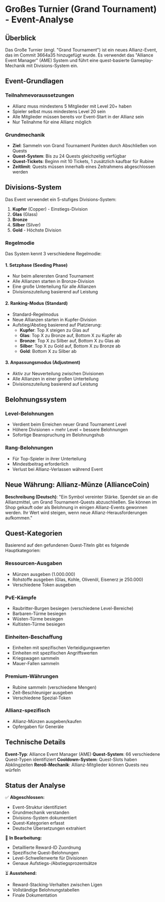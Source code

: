 # Großes Turnier (Grand Tournament) - Event-Analyse

## Überblick
Das Große Turnier (engl. "Grand Tournament") ist ein neues Allianz-Event, das im Commit 3664a35 hinzugefügt wurde. Es verwendet das "Alliance Event Manager" (AME) System und führt eine quest-basierte Gameplay-Mechanik mit Divisions-System ein.

## Event-Grundlagen

### Teilnahmevoraussetzungen
- Allianz muss mindestens 5 Mitglieder mit Level 20+ haben
- Spieler selbst muss mindestens Level 20 sein
- Alle Mitglieder müssen bereits vor Event-Start in der Allianz sein
- Nur Teilnahme für eine Allianz möglich

### Grundmechanik
- **Ziel**: Sammeln von Grand Tournament Punkten durch Abschließen von Quests
- **Quest-System**: Bis zu 24 Quests gleichzeitig verfügbar
- **Quest-Tickets**: Beginn mit 10 Tickets, 1 zusätzlich kaufbar für Rubine
- **Zeitlimit**: Quests müssen innerhalb eines Zeitrahmens abgeschlossen werden

## Divisions-System

Das Event verwendet ein 5-stufiges Divisions-System:

1. **Kupfer** (Copper) - Einstiegs-Division
2. **Glas** (Glass) 
3. **Bronze**
4. **Silber** (Silver)
5. **Gold** - Höchste Division

### Regelmodie
Das System kennt 3 verschiedene Regelmodie:

#### 1. Setzphase (Seeding Phase)
- Nur beim allerersten Grand Tournament
- Alle Allianzen starten in Bronze-Division
- Eine große Unterteilung für alle Allianzen
- Divisionszuteilung basierend auf Leistung

#### 2. Ranking-Modus (Standard)
- Standard-Regelmodus
- Neue Allianzen starten in Kupfer-Division
- Aufstieg/Abstieg basierend auf Platzierung:
  - **Kupfer**: Top X steigen zu Glas auf
  - **Glas**: Top X zu Bronze auf, Bottom X zu Kupfer ab
  - **Bronze**: Top X zu Silber auf, Bottom X zu Glas ab
  - **Silber**: Top X zu Gold auf, Bottom X zu Bronze ab
  - **Gold**: Bottom X zu Silber ab

#### 3. Anpassungsmodus (Adjustment)
- Aktiv zur Neuverteilung zwischen Divisionen
- Alle Allianzen in einer großen Unterteilung
- Divisionszuteilung basierend auf Leistung

## Belohnungssystem

### Level-Belohnungen
- Verdient beim Erreichen neuer Grand Tournament Level
- Höhere Divisionen = mehr Level = bessere Belohnungen
- Sofortige Beanspruchung im Belohnungshub

### Rang-Belohnungen
- Für Top-Spieler in ihrer Unterteilung
- Mindestbeitrag erforderlich
- Verlust bei Allianz-Verlassen während Event

## Neue Währung: Allianz-Münze (AllianceCoin)

**Beschreibung (Deutsch)**: "Ein Symbol vereinter Stärke. Spendet sie an die Allianzmittel, um Grand Tournament-Quests abzuschließen. Sie können im Shop gekauft oder als Belohnung in einigen Allianz-Events gewonnen werden. Ihr Wert wird steigen, wenn neue Allianz-Herausforderungen aufkommen."

## Quest-Kategorien

Basierend auf den gefundenen Quest-Titeln gibt es folgende Hauptkategorien:

### Ressourcen-Ausgaben
- Münzen ausgeben (1.000.000)
- Rohstoffe ausgeben (Glas, Kohle, Olivenöl, Eisenerz je 250.000)
- Verschiedene Token ausgeben

### PvE-Kämpfe
- Raubritter-Burgen besiegen (verschiedene Level-Bereiche)
- Barbaren-Türme besiegen
- Wüsten-Türme besiegen
- Kultisten-Türme besiegen

### Einheiten-Beschaffung
- Einheiten mit spezifischen Verteidigungswerten
- Einheiten mit spezifischen Angriffswerten
- Kriegswagen sammeln
- Mauer-Fallen sammeln

### Premium-Währungen
- Rubine sammeln (verschiedene Mengen)
- Zeit-Beschleuniger ausgeben
- Verschiedene Spezial-Token

### Allianz-spezifisch
- Allianz-Münzen ausgeben/kaufen
- Opfergaben für Generäle

## Technische Details

**Event-Typ**: Alliance Event Manager (AME)
**Quest-System**: 66 verschiedene Quest-Typen identifiziert
**Cooldown-System**: Quest-Slots haben Abklingzeiten
**Reroll-Mechanik**: Allianz-Mitglieder können Quests neu würfeln

## Status der Analyse

✅ **Abgeschlossen:**
- Event-Struktur identifiziert
- Grundmechanik verstanden
- Divisions-System dokumentiert
- Quest-Kategorien erfasst
- Deutsche Übersetzungen extrahiert

🔄 **In Bearbeitung:**
- Detaillierte Reward-ID Zuordnung
- Spezifische Quest-Belohnungen
- Level-Schwellenwerte für Divisionen
- Genaue Aufstiegs-/Abstiegsprozentsätze

⏳ **Ausstehend:**
- Reward-Stacking-Verhalten zwischen Ligen
- Vollständige Belohnungstabellen
- Finale Dokumentation